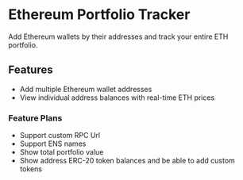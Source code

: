 # Ethereum Portfolio Tracker

Add Ethereum wallets by their addresses and track your entire ETH portfolio.

## Features

- Add multiple Ethereum wallet addresses
- View individual address balances with real-time ETH prices

### Feature Plans

- Support custom RPC Url
- Support ENS names
- Show total portfolio value
- Show address ERC-20 token balances and be able to add custom tokens
